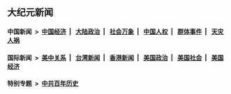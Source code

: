 ## 大纪元新闻

#### 中国新闻 &nbsp;>&nbsp; [中国经济](indexes/ncid283/README.md?08030045) &nbsp;| &nbsp; [大陆政治](indexes/ncid277/README.md?08030045) &nbsp;| &nbsp; [社会万象](indexes/ncid282/README.md?08030045) &nbsp;| &nbsp; [中国人权](indexes/ncid278/README.md?08030045) &nbsp;| &nbsp; [群体事件](indexes/ncid279/README.md?08030045) &nbsp;| &nbsp; [天灾人祸](indexes/ncid280/README.md?08030045)

#### 国际新闻 &nbsp;>&nbsp; [美中关系](indexes/nf1412576/README.md?08030045) &nbsp;| &nbsp; [台湾新闻](indexes/ncid1349361/README.md?08030045) &nbsp;| &nbsp; [香港新闻](indexes/ncid1349362/README.md?08030045) &nbsp;| &nbsp; [美国政治](indexes/ncid1078159/README.md?08030045) &nbsp;| &nbsp; [美国社会](indexes/ncid1078160/README.md?08030045) &nbsp;| &nbsp; [美国经济](indexes/ncid1078158/README.md?08030045)

#### 特别专题 &nbsp;>&nbsp; [中共百年历史](https://github.com/epoch-news/epoch-special/blob/master/README.md?08030045)  
